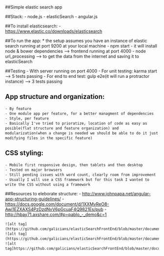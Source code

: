##Simple elastic search app

##Stack:
    - node.js
    - elasticSearch
    - angular.js

##To install elasticsearch:
    - https://www.elastic.co/downloads/elasticsearch

##To run the app:
    * the setup assumes you have an instance of elastic search running at port 9200 at your local machine
    - npm start 
        - it will install node & bower dependencies
        --> frontend running at port 4000
    - node url_processing --> to get the data from the internet and saving it to elasticSearch

##Testing
    - With server running on port 4000
    - For unit testing: karma start --> 5 tests passing 
    - For end to end test: gulp e2e(it will run a protractor instance) --> 3 tests passing

## App structure and organization:
    - By feature
    - One module app per feature, for a better managment of dependencies
    - Style, per feature
    - Basically I've tried to prioratize, location of code as easy as posible(flat structure and feature organization) and modularization(when a change is needed we should be able to do it just modifying files in the specific feature)


## CSS styling:
    - Mobile first responsive design, then tablets and then desktop
    - Tested on major browsers
    - Still pending issues with word count, clearly room from improvement
    - Usually I will use a CSS framework but for this task I wanted to write the CSS without using a framework

##Resources to eleborate structure:
    - http://www.johnpapa.net/angular-app-structuring-guidelines/
    - https://docs.google.com/document/d/1XXMvReO8-Awi1EZXAXS4PzDzdNvV6pGcuaF4Q9821Es/pub
    - http://hbay71.axshare.com/#p=pablo_-_demo&c=1

    ![alt tag](https://github.com/galicians/elasticSearchFrontEnd/blob/master/documentation/mobile.png)
    ![alt tag](https://github.com/galicians/elasticSearchFrontEnd/blob/master/documentation/karma.png)
    ![alt tag]https://github.com/galicians/elasticSearchFrontEnd/blob/master/documentation/protractor.png